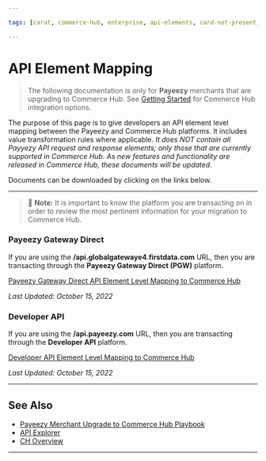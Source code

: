 ```yaml
---

tags: [carat, commerce-hub, enterprise, api-elements, card-not-present, payeezy]

---
```


# API Element Mapping

<!-- theme: danger -->
>  The following documentation is only for **Payeezy** merchants that are upgrading to Commerce Hub. See [Getting Started](?path=docs/Getting-Started/Getting-Started-General.md) for Commerce Hub integration options.

The purpose of this page is to give developers an API element level mapping between the Payeezy and Commerce Hub platforms.  It includes value transformation rules where applicable.  _It does NOT contain all Payyezy API request and response elements; only those that are currently supported in Commerce Hub.  As new features and functionality are released in Commerce Hub, these documents will be updated._  

Documents can be downloaded by clicking on the links below.

---

> :memo: **Note:** It is important to know the platform you are transacting on in order to review the most pertinent information for your migration to Commerce Hub. 

### Payeezy Gateway Direct

If you are using the **/api.globalgatewaye4.firstdata.com** URL, then you are transacting through the **Payeezy Gateway Direct (PGW)** platform.

[Payeezy Gateway Direct API Element Level Mapping to Commerce Hub](https://github.com/Fiserv/Commerce-Hub/raw/Payeezy-Prod/docs/Resources/Guides/Payeezy/Payeezy_Gateway_Direct_Element_Mapping.xlsx)

_Last Updated: October 15, 2022_

### Developer API

If you are using the **/api.payeezy.com** URL, then you are transacting through the **Developer API** platform.

[Developer API Element Level Mapping to Commerce Hub](https://github.com/Fiserv/Commerce-Hub/raw/Payeezy-Prod/docs/Resources/Guides/Payeezy/Payeezy_Developer_API_Element_Mapping.xlsx)

_Last Updated: October 15, 2022_

---

## See Also

- [Payeezy Merchant Upgrade to Commerce Hub Playbook](?path=docs/Resources/Guides/Payeezy/PayeezyUpgradetoCHGuideLandingPage.md)
- [API Explorer](../api/?type=post&path=/payments/v1/charges)
- [CH Overview](?path=docs/Getting-Started/Getting-Started-General.md)



---
